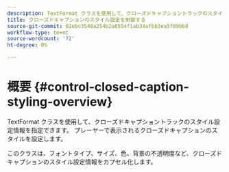 ```yaml
---
description: TextFormat クラスを使用して、クローズドキャプショントラックのスタイル設定情報を指定できます。 プレーヤーで表示されるクローズドキャプションのスタイルを設定します。
title: クローズドキャプションのスタイル設定を制御する
source-git-commit: 02ebc3548a254b2a6554f1ab34afbb3ea5f09bb8
workflow-type: tm+mt
source-wordcount: '72'
ht-degree: 0%

---
```


# 概要 {#control-closed-caption-styling-overview}

TextFormat クラスを使用して、クローズドキャプショントラックのスタイル設定情報を指定できます。 プレーヤーで表示されるクローズドキャプションのスタイルを設定します。

このクラスは、フォントタイプ、サイズ、色、背景の不透明度など、クローズドキャプションのスタイル設定情報をカプセル化します。
